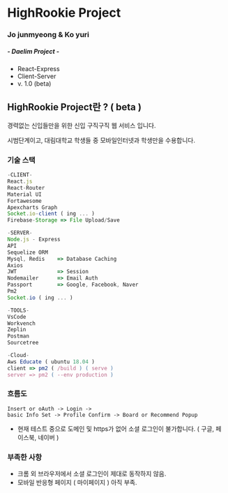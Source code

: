 # HighRookie Project

### Jo junmyeong & Ko yuri

##### - Daelim Project -

-   React-Express
-   Client-Server
-   v. 1.0 (beta)

## HighRookie Project란 ? ( beta )

경력없는 신입들만을 위한 신입 구직구직 웹 서비스 입니다.

시범단계이고, 대림대학교 학생들 중 모바일인터넷과 학생만을 수용합니다.

### 기술 스택

```js
-CLIENT-
React.js
React-Router
Material UI
Fortawesome
Apexcharts Graph
Socket.io-client ( ing ... )
Firebase-Storage => File Upload/Save

-SERVER-
Node.js - Express
API
Sequelize ORM
Mysql, Redis    => Database Caching
Axios
JWT             => Session
Nodemailer      => Email Auth
Passport        => Google, Facebook, Naver
Pm2
Socket.io ( ing ... )

-TOOLS-
VsCode
Workvench
Zeplin
Postman
Sourcetree

-Cloud-
Aws Educate ( ubuntu 18.04 )
client => pm2 ( /build ) ( serve )
server => pm2 ( --env production )
```

### 흐름도

```
Insert or oAuth -> Login ->
basic Info Set -> Profile Confirm -> Board or Recommend Popup
```

-   현재 테스트 중으로 도메인 및 https가 없어 소셜 로그인이 불가합니다. ( 구글, 페이스북, 네이버 )

### 부족한 사항

-   크롬 외 브라우저에서 소셜 로그인이 제대로 동작하지 않음.
-   모바일 반응형 페이지 ( 마이페이지 ) 아직 부족.
